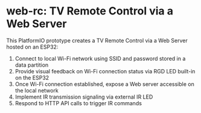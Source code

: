 # web-rc: TV Remote Control via a Web Server

This PlatformIO prototype creates a TV Remote Control via a Web Server hosted on an ESP32:

 1. Connect to local Wi-Fi network using SSID and password stored in a data partition
 2. Provide visual feedback on Wi-Fi connection status via RGD LED built-in on the ESP32
 3. Once Wi-Fi connection established, expose a Web server accessible on the local network
 4. Implement IR transmission signaling via external IR LED
 5. Respond to HTTP API calls to trigger IR commands
